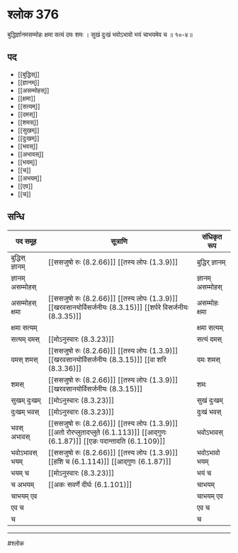 # श्लोक 376

बुद्धिर्ज्ञानमसम्मोहः क्षमा सत्यं दमः शमः ।
सुखं दुःखं भवोऽभावो भयं चाभयमेव च ॥ १०-४॥


## पद 

- [[बुद्धिस्]]
- [[ज्ञानम्]]
- [[असम्मोहस्]]
- [[क्षमा]]
- [[सत्यम्]]
- [[दमस्]]
- [[शमस्]]
- [[सुखम्]]
- [[दुःखम्]]
- [[भवस्]]
- [[अभावस्]]
- [[भयम्]]
- [[च]]
- [[अभयम्]]
- [[एव]]
- [[च]]

## सन्धि

| पद समूह | सूत्राणि | संधिकृत रूप |
| ----- | ----- | ----- |
| बुद्धिस् ज्ञानम् |  [[ससजुषो रुः (8.2.66)]] [[तस्य लोपः (1.3.9)]] | बुद्धिर् ज्ञानम् |
| ज्ञानम् असम्मोहस् |  | ज्ञानम् असम्मोहस् |
| असम्मोहस् क्षमा |  [[ससजुषो रुः (8.2.66)]] [[तस्य लोपः (1.3.9)]] [[खरवसानयोर्विसर्जनीयः (8.3.15)]] [[शर्परे विसर्जनीयः (8.3.35)]] | असम्मोहः क्षमा |
| क्षमा सत्यम् |  | क्षमा सत्यम् |
| सत्यम् दमस् |  [[मोऽनुस्वारः (8.3.23)]] | सत्यं दमस् |
| दमस् शमस् |  [[ससजुषो रुः (8.2.66)]] [[तस्य लोपः (1.3.9)]] [[खरवसानयोर्विसर्जनीयः (8.3.15)]] [[वा शरि (8.3.36)]] | दमः शमस् |
| शमस् |  [[ससजुषो रुः (8.2.66)]] [[तस्य लोपः (1.3.9)]] [[खरवसानयोर्विसर्जनीयः (8.3.15)]] | शमः |
| सुखम् दुःखम् |  [[मोऽनुस्वारः (8.3.23)]] | सुखं दुःखम् |
| दुःखम् भवस् |  [[मोऽनुस्वारः (8.3.23)]] | दुःखं भवस् |
| भवस् अभावस् |  [[ससजुषो रुः (8.2.66)]] [[तस्य लोपः (1.3.9)]] [[अतो रोरप्लुतादप्लुते (6.1.113)]] [[आद्गुणः (6.1.87)]] [[एङः पदान्तादति (6.1.109)]] | भवोऽभावस् |
| भवोऽभावस् भयम् |  [[ससजुषो रुः (8.2.66)]] [[तस्य लोपः (1.3.9)]] [[हशि च (6.1.114)]] [[आद्गुणः (6.1.87)]] | भवोऽभावो भयम् |
| भयम् च |  [[मोऽनुस्वारः (8.3.23)]] | भयं च |
| च अभयम् |  [[अकः सवर्णे दीर्घः (6.1.101)]] | चाभयम् |
| चाभयम् एव |  | चाभयम् एव |
| एव च |  | एव च |
| च |  | च |


---

#श्लोक